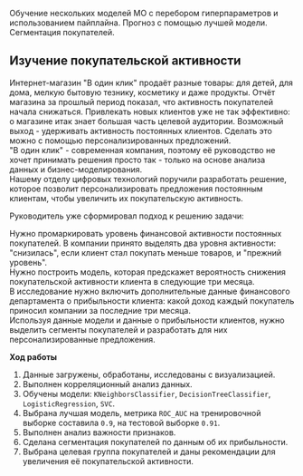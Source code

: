 Обучение нескольких моделей МО с перебором гиперпараметров и использованием пайплайна. Прогноз с помощью лучшей модели. Сегментация покупателей.  

## Изучение покупательской активности

Интернет-магазин "В один клик" продаёт разные товары: для детей, для дома, мелкую бытовую тезнику, косметику и даже продукты. Отчёт магазина за прошлый период показал, что активность покупателей начала снижаться. Привлекать новых клиентов уже не так эффективно: о магазине итак знает большая часть целевой аудитории. Возможный выход - удерживать активность постоянных клиентов. Сделать это можно с помощью персонализированных предложений.  
"В один клик" - современная компания, поэтому её руководство не хочет принимать решения просто так - только на основе анализа данных и бизнес-моделирования.  
Нашему отделу цифровых технологий поручили разработать решение, которое позволит персонализировать предложения постоянным клиентам, чтобы увеличить их покупательскую активность.  

Руководитель уже сформировал подход к решению задачи:  

Нужно промаркировать уровень финансовой активности постоянных покупателей. В компании принято выделять два уровня активности: "снизилась", если клиент стал покупать меньше товаров, и "прежний уровень".  
Нужно построить модель, которая предскажет вероятность снижения покупательской активности клиента в следующие три месяца.  
В исследование нужно включить дополнительные данные финансового департамента о прибыльности клиента: какой доход каждый покупатель приносил компании за последние три месяца.  
Используя данные модели и данные о прибыльности клиентов, нужно выделить сегменты покупателей и разработать для них персонализированные предложения.  

**Ход работы**
1. Данные загружены, обработаны, исследованы с визуализацией.  
2. Выполнен корреляционный анализ данных.  
3. Обучены модели: `KNeighborsClassifier`, `DecisionTreeClassifier`, `LogisticRegression`, `SVC`.  
4. Выбрана лучшая модель, метрика `ROC_AUC` на тренировочной выборке составила `0.9`, на тестовой выборке `0.91`.  
5. Выполнен анализ важности признаков.  
6. Сделана сегментация покупателей по данным об их прибыльности.  
7. Выбрана целевая группа покупателей и даны рекомендации для увеличения её покупательской активности.